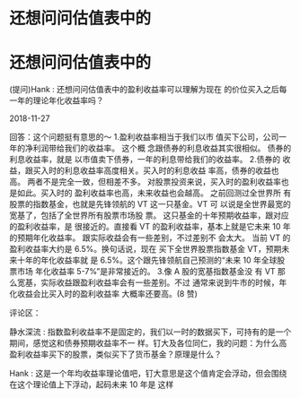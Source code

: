 # 还想问问估值表中的

# 还想问问估值表中的

(提问)Hank : 还想问问估值表中的盈利收益率可以理解为现在 的价位买入之后每一年的理论年化收益率吗？

2018-11-27

回答：这个问题挺有意思的～ 1.盈利收益率相当于我们以市 值买下公司，公司一年的净利润带给我们的收益率。 这个概 念跟债券的利息收益其实很相似。 债券的利息收益率，就是 以市值卖下债券，一年的利息带给我们的收益率。 2.债券的 收益，跟买入时的利息收益率高度相关。买入时的利息收益 率高，债券的收益也高。 两者不是完全一致，但相差不多。 对股票投资来说，买入时的盈利收益率也是如此。买入时的 盈利收益率也高，未来收益也会越高。 之前回测过全世界所 有股票的指数基金，也就是先锋领航的 VT 这一只基金。VT 可 以说是全世界最宽的宽基了，包括了全世界所有股票市场股 票。 这只基金的十年预期收益率，跟对应的盈利收益率，是 很接近的。直接看 VT 的盈利收益率，基本上就是它未来 10 年 的预期年化收益率。 跟实际收益会有一些差别，不过差别不 会太大。 当前 VT 的盈利收益率大约是 6.5%。换句话说，现在 买下全世界股票指数基金 VT，预期未来十年的年化收益率就 是 6.5%。这个跟先锋领航自己预测的“未来 10 年全球股票市场 年化收益率 5-7%”是非常接近的。 3.像 A 股的宽基指数基金没 有 VT 那么宽基，实际收益跟盈利收益率会有一些差别。不过 通常来说到牛市的时候，年化收益会比买入时的盈利收益率 大概率还要高。(8 赞)

评论区：

静水深流 : 指数盈利收益率不是固定的，我们以一时的数据买下，可持有的是一个期间，感觉这和债券预期收益率不一 样。钉大及各位同仁，我的问题：为什么高盈利收益率买下的股票，类似买下了货币基金？原理是什么？

Hank : 这是一个年均收益率理论值吧，钉大意思是这个值肯定会浮动，但会围绕在这个理论值上下浮动，起码未来 10 年是 这样